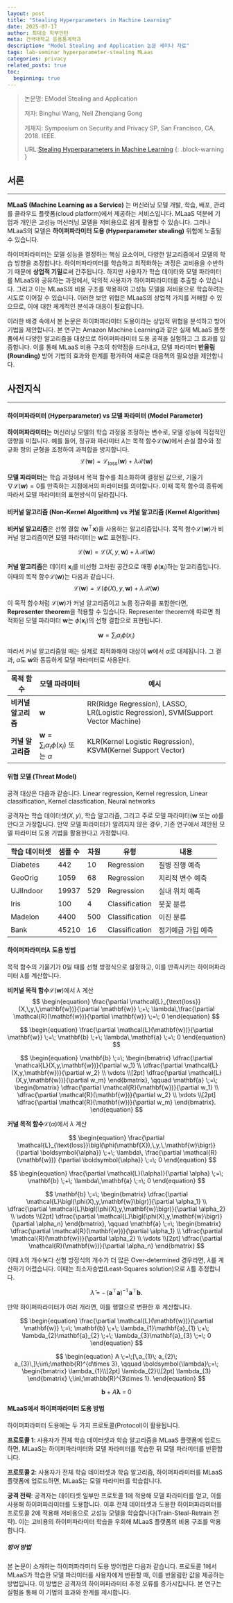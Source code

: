 ```yaml
---
layout: post
title: "Stealing Hyperparameters in Machine Learning"
date: 2025-07-17
author: 최대승 학부인턴
meta: 건국대학교 응용통계학과
description: "Model Stealing and Application 논문 세미나 자료"
tags: lab-seminar hyperparameter-stealing MLaas
categories: privacy
related_posts: true
toc:
  beginning: true
---
```

> 논문명: EModel Stealing and Application
> 
> 저자: Binghui Wang, Neil Zhenqiang Gong
> 
> 게재지: Symposium on Security and Privacy SP, San Francisco, CA, 2018. IEEE.
> 
>URL:[Stealing Hyperparameters in Machine Learning](https://arxiv.org/abs/1802.05351)
{: .block-warning }

## 서론
<hr>


**MLaaS (Machine Learning as a Service)** 는 머신러닝 모델 개발, 학습, 배포, 관리를 클라우드 플랫폼(cloud platform)에서 제공하는 서비스입니다. MLaaS 덕분에 기업과 개인은 고성능 머신러닝 모델을 저비용으로 쉽게 활용할 수 있습니다. 그러나 MLaaS의 모델은 **하이퍼파라미터 도용 (Hyperparameter stealing)** 위험에 노출될 수 있습니다.

하이퍼파라미터는 모델 성능을 결정하는 핵심 요소이며, 다양한 알고리즘에서 모델의 학습 방향을 조정합니다. 하이퍼파라미터를 학습하고 최적화하는 과정은 고비용을 수반하기 때문에 **상업적 기밀**로써 간주됩니다. 하지만 사용자가 학습 데이터와 모델 파라미터를 MLaaS와 공유하는 과정에서, 악의적 사용자가 하이퍼파라미터를 추출할 수 있습니다. 그리고 이는 MLaaS의 비용 구조를 악용하여 고성능 모델을 저비용으로 학습하려는 시도로 이어질 수 있습니다. 이러한 보안 위협은 MLaaS의 상업적 가치를 저해할 수 있으므로, 이에 대한 체계적인 분석과 대응이 필요합니다.

이러한 배경 속에서 본 논문은 하이퍼파라미터 도용이라는 상업적 위협을 분석하고 방어 기법을 제안합니다. 본 연구는 Amazon Machine Learning과 같은 실제 MLaaS 플랫폼에서 다양한 알고리즘을 대상으로 하이퍼파라미터 도용 공격을 실험하고 그 효과를 입증합니다. 이를 통해 MLaaS 비용 구조의 취약점을 드러내고, 모델 파라미터 **반올림 (Rounding)** 방어 기법의 효과와 한계를 평가하여 새로운 대응책의 필요성을 제안합니다.

## 사전지식
<hr>

#### 하이퍼파라미터 (Hyperparameter) vs 모델 파라미터 (Model Parameter)

**하이퍼파라미터**는 머신러닝 모델의 학습 과정을 조정하는 변수로, 모델 성능에 직접적인 영향을 미칩니다. 예를 들어, 정규화 파라미터 $\lambda$는 목적 함수$\mathcal{L}(\mathbf{w})$에서 손실 함수와 정규화 항의 균형을 조정하여 과적합을 방지합니다.
$$
\begin{equation}
\mathcal{L}(\mathbf{w}) = \mathcal{L}_{\text{loss}}(\mathbf{w}) + \lambda \mathcal{R}(\mathbf{w})
\end{equation}
$$

**모델 파라미터**는 학습 과정에서 목적 함수를 최소화하여 결정된 값으로, 기울기 $\nabla \mathcal{L}(\mathbf{w}) = 0$를 만족하는 지점에서의 파라미터를 의미합니다. 이때 목적 함수의 종류에 따라서 모델 파라미터의 표현방식이 달라집니다. 


#### 비커널 알고리즘 (Non-Kernel Algorithm) vs 커널 알고리즘 (Kernel Algorithm)

**비커널 알고리즘**은 선형 결합 ($\mathbf{w}^\top \mathbf{x}$)을 사용하는 알고리즘입니다. 목적 함수$\mathcal{L}(\mathbf{w})$가 비커널 알고리즘이면 모델 파라미터는 $\mathbf{w}$로 표현됩니다.

$$
\begin{equation}
\mathcal{L}(\mathbf{w})=\mathcal{L}(X,y,\mathbf{w})+\lambda\,\mathcal{R}(\mathbf{w})
\end{equation}
$$

**커널 알고리즘**은 데이터 $\mathbf{x}_i$를 비선형 고차원 공간으로 매핑 $\phi(\mathbf{x}_i$)하는 알고리즘입니다. 이때의 목적 함수$\mathcal{L}(\mathbf{w})$는 다음과 같습니다.
$$
\begin{equation}
\mathcal{L}(\mathbf{w})=\mathcal{L}\bigl(\phi(X),y,\mathbf{w}\bigr)+\lambda\,\mathcal{R}(\mathbf{w})
\end{equation}
$$

이 목적 함수처럼 $\mathcal{L}(\mathbf{w})$가 커널 알고리즘이고 노름 정규화를 포함한다면, **Representer theorem**을 적용할 수 있습니다. Representer theorem에 따르면 최적화된 모델 파라미터 $\mathbf{w}$는 $\phi(\mathbf{x}_i)$의 선형 결합으로 표현됩니다.

$$
\begin{equation}
\mathbf{w} = \sum_i \alpha_i \phi(x_i)
\end{equation}
$$

따라서 커널 알고리즘일 때는 실제로 최적화해야 대상이 $\mathbf{w}$에서 $\alpha$로 대체됩니다. 그 결과, $\alpha$도 $\mathbf{w}$와 동등하게 모델 파라미터로 사용된다.



|목적 함수| 모델 파라미터 | 예시 |
|---|---|---|
|**비커널 알고리즘**   | $\mathbf{w}$  | RR(Ridge Regression), LASSO, LR(Logistic Regression), SVM(Support Vector Machine)        |
| **커널 알고리즘**    | $\mathbf{w}= \sum_i \alpha_i \phi(x_i)$ 또는 $\alpha$ | KLR(Kernel Logistic Regression), KSVM(Kernel Support Vector) |


#### 위협 모델 (Threat Model)

공격 대상은 다음과 같습니다. Linear regression, Kernel regression, Linear classification, Kernel classfication, Neural networks

공격자는 학습 데이터셋($X, y$), 학습 알고리즘, 그리고 주로 모델 파라미터($\mathbf{w}$ 또는 $\alpha$)를 안다고 가정합니다. 만약 모델 파라미터가 알려지지 않은 경우, 기존 연구에서 제안된 모델 파라미터 도용 기법을 활용한다고 가정합니다.

| 학습 데이터셋 | 샘플 수 | 차원 | 유형 | 내용 |
|---|---|---|---|--|
|Diabetes|442|10|Regression|질병 진행 예측|
|GeoOrig|1059|68|Regression|지리적 변수 예측|
| UJIIndoor| 19937 | 529 | Regression |실내 위치 예측|
|Iris|100|4|Classification|붓꽃 분류|
|Madelon|4400|500|Classification| 이진 분류|
|Bank|45210|16|Classification| 정기예금 가입 예측|


#### 하이퍼파라미터$\lambda$ 도용 방법

목적 함수의 기울기가 0일 때를 선형 방정식으로 설정하고, 이를 만족시키는 하이퍼파라미터 $\lambda$를 계산합니다.

**비커널 목적 함수**$\mathcal{L}(\mathbf{w})$에서 $\lambda$ 계산
$$
\begin{equation}
  \frac{\partial \mathcal{L}_{\text{loss}}(X,\,y,\,\mathbf{w})}{\partial \mathbf{w}}
  \;+\;
  \lambda\,\frac{\partial \mathcal{R}(\mathbf{w})}{\partial \mathbf{w}}
  \;=\; 0
\end{equation}
$$

$$
\begin{equation}
\frac{\partial \mathcal{L}(\mathbf{w})}{\partial \mathbf{w}}
  \;=\;
  \mathbf{b} \;+\; \lambda\,\mathbf{a}
  \;=\; 0
\end{equation}
$$

$$
\begin{equation}
\mathbf{b} \;=\;
\begin{bmatrix}
  \dfrac{\partial \mathcal{L}(X,y,\mathbf{w})}{\partial w_1} \\
  \dfrac{\partial \mathcal{L}(X,y,\mathbf{w})}{\partial w_2} \\
  \vdots \\[2pt]
  \dfrac{\partial \mathcal{L}(X,y,\mathbf{w})}{\partial w_m}
\end{bmatrix},
\qquad
\mathbf{a} \;=\;
\begin{bmatrix}
  \dfrac{\partial \mathcal{R}(\mathbf{w})}{\partial w_1} \\
  \dfrac{\partial \mathcal{R}(\mathbf{w})}{\partial w_2} \\
  \vdots \\[2pt]
  \dfrac{\partial \mathcal{R}(\mathbf{w})}{\partial w_m}
\end{bmatrix}.
\end{equation}
$$

**커널 목적 함수**$\mathcal{L}(\alpha)$에서 $\lambda$ 계산

$$
\begin{equation}
  \frac{\partial \mathcal{L}_{\text{loss}}\bigl(\phi(\mathbf{X}),\,y,\,\mathbf{w}\bigr)}
       {\partial \boldsymbol{\alpha}}
  \;+\;
  \lambda\,
  \frac{\partial \mathcal{R}(\mathbf{w})}
       {\partial \boldsymbol{\alpha}}
  \;=\; 0
\end{equation}
$$

$$
\begin{equation}
\frac{\partial \mathcal{L}(\alpha)}{\partial \alpha}
  \;=\;
  \mathbf{b} \;+\; \lambda\,\mathbf{a}
  \;=\; 0
\end{equation}
$$

$$
\mathbf{b} \;=\;
\begin{bmatrix}
  \dfrac{\partial \mathcal{L}\bigl(\phi(X),y,\mathbf{w}\bigr)}{\partial \alpha_1} \\
  \dfrac{\partial \mathcal{L}\bigl(\phi(X),y,\mathbf{w}\bigr)}{\partial \alpha_2} \\
  \vdots \\[2pt]
  \dfrac{\partial \mathcal{L}\bigl(\phi(X),y,\mathbf{w}\bigr)}{\partial \alpha_n}
\end{bmatrix},
\qquad
\mathbf{a} \;=\;
\begin{bmatrix}
  \dfrac{\partial \mathcal{R}(\mathbf{w})}{\partial \alpha_1} \\
  \dfrac{\partial \mathcal{R}(\mathbf{w})}{\partial \alpha_2} \\
  \vdots \\[2pt]
  \dfrac{\partial \mathcal{R}(\mathbf{w})}{\partial \alpha_n}
\end{bmatrix}
$$

이때 $\lambda$의 개수보다 선형 방정식의 개수가 더 많은 Over‑determined 경우라면, $\lambda$를 계산하기 어렵습니다. 이때는 최소자승법(Least-Squares solution)으로 $\hat{\lambda}$를 추정합니다.

$$
\begin{equation}
\hat{\lambda} \;=\; -\,(\mathbf{a}^\top \mathbf{a})^{-1}\,\mathbf{a}^\top \mathbf{b}.
\end{equation}
$$

만약 하이퍼파라미터가 여러 개라면, 이를 행렬으로 변환한 후 계산합니다.

$$
\begin{equation}
\frac{\partial \mathcal{L}(\mathbf{w})}{\partial \mathbf{w}}
  \;=\;
  \mathbf{b}
  \;+\;
  \lambda_{1}\mathbf{a}_{1}
  \;+\;
  \lambda_{2}\mathbf{a}_{2}
  \;+\;
  \lambda_{3}\mathbf{a}_{3}
  \;=\; 0
\end{equation}
$$

$$
\begin{equation}
A \;=\;[\,a_{1}\; a_{2}\; a_{3}\,]\;\in\;\mathbb{R}^{d\times 3},
\qquad
\boldsymbol{\lambda}\;=\;
\begin{bmatrix}
  \lambda_{1}\\[2pt]
  \lambda_{2}\\[2pt]
  \lambda_{3}
\end{bmatrix}
\;\in\;\mathbb{R}^{3\times 1}.
\end{equation}
$$

$$
\begin{equation}
\mathbf{b} \;+\; A\boldsymbol{\lambda} \;=\; 0
\end{equation}
$$


#### MLaaS에서 하이퍼파라미터 도용 방법

하이퍼파라미터 도용에는 두 가지 프로토콜(Protocol)이 활용됩니다.

**프로토콜 1**: 사용자가 전체 학습 데이터셋과 학습 알고리즘을 MLaaS 플랫폼에 업로드하면, MLaaS는 하이퍼파라미터와 모델 파라미터를 학습한 뒤 모델 파라미터를 반환합니다. 

**프로토콜 2**: 사용자가 전체 학습 데이터셋과 학습 알고리즘, 하이퍼파라미터를 MLaaS 플랫폼에 업로드하면, MLaaS는 모델 파라미터를 학습합니다.

**공격 전략**: 공격자는 데이터셋 일부만 프로토콜 1에 적용해 모델 파라미터를 얻고, 이를 사용해 하이퍼파라미터를 도용합니다. 이후 전체 데이터셋과 도용한 하이퍼파라미터를 프로토콜 2에 적용해 저비용으로 고성능 모델을 학습합니다(Train-Steal-Retrain 전략). 이는 고비용의 하이퍼파라미터 학습을 우회해 MLaaS 플랫폼의 비용 구조를 악용합니다.


##### 방어 방법

본 논문이 소개하는 하이퍼파라미터 도용 방어법은 다음과 같습니다. 프로토콜 1에서 MLaaS가 학습한 모델 파라미터를 사용자에게 반환할 때, 이를 반올림한 값을 제공하는 방법입니다. 이 방법은 공격자의 하이퍼파라미터 추정 오류를 증가시킵니다. 본 연구는 실험을 통해 이 기법의 효과와 한계를 제시합니다.
